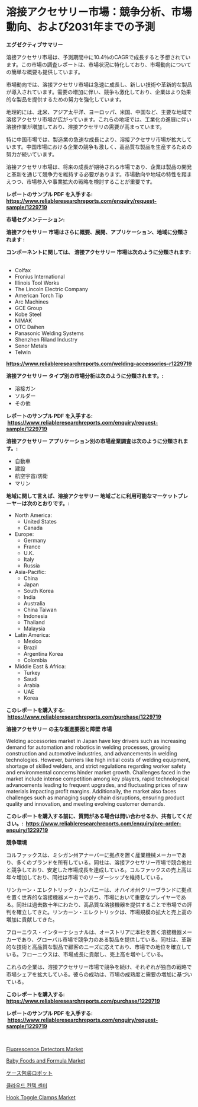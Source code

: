<p><h1>溶接アクセサリー市場：競争分析、市場動向、および2031年までの予測</h1></p><p><strong>エグゼクティブサマリー</strong></p>
<p><p>溶接アクセサリ市場は、予測期間中に10.4％のCAGRで成長すると予想されています。この市場の調査レポートは、市場状況に特化しており、市場動向についての簡単な概要も提供しています。</p><p>市場動向では、溶接アクセサリ市場は急速に成長し、新しい技術や革新的な製品が導入されています。需要の増加に伴い、競争も激化しており、企業はより効果的な製品を提供するための努力を強化しています。</p><p>地理的には、北米、アジア太平洋、ヨーロッパ、米国、中国など、主要な地域で溶接アクセサリ市場が広がっています。これらの地域では、工業化の進展に伴い溶接作業が増加しており、溶接アクセサリの需要が高まっています。</p><p>特に中国市場では、製造業の急速な成長により、溶接アクセサリ市場が拡大しています。中国市場における企業の競争も激しく、高品質な製品を生産するための努力が続いています。</p><p>溶接アクセサリ市場は、将来の成長が期待される市場であり、企業は製品の開発と革新を通じて競争力を維持する必要があります。市場動向や地域の特性を踏まえつつ、市場参入や事業拡大の戦略を検討することが重要です。</p></p>
<p><strong>レポートのサンプル PDF を入手する: <a href="https://www.reliableresearchreports.com/enquiry/request-sample/1229719">https://www.reliableresearchreports.com/enquiry/request-sample/1229719</a></strong></p>
<p><strong>市場セグメンテーション:</strong></p>
<p><strong> 溶接アクセサリー 市場はさらに概要、展開、アプリケーション、地域に分類されます :</strong></p>
<p><strong>コンポーネントに関しては、 溶接アクセサリー 市場は次のように分類されます: &nbsp;</strong></p>
<p><ul><li>Colfax</li><li>Fronius International</li><li>Illinois Tool Works</li><li>The Lincoln Electric Company</li><li>American Torch Tip</li><li>Arc Machines</li><li>GCE Group</li><li>Kobe Steel</li><li>NIMAK</li><li>OTC Daihen</li><li>Panasonic Welding Systems</li><li>Shenzhen Riland Industry</li><li>Senor Metals</li><li>Telwin</li></ul></p>
<p><strong><a href="https://www.reliableresearchreports.com/welding-accessories-r1229719">https://www.reliableresearchreports.com/welding-accessories-r1229719</a></strong></p>
<p><strong> 溶接アクセサリー タイプ別の市場分析は次のように分類されます。:</strong></p>
<p><ul><li>溶接ガン</li><li>ソルダー</li><li>その他</li></ul></p>
<p><strong>レポートのサンプル PDF を入手する: &nbsp;<a href="https://www.reliableresearchreports.com/enquiry/request-sample/1229719">https://www.reliableresearchreports.com/enquiry/request-sample/1229719</a></strong></p>
<p><strong> 溶接アクセサリー アプリケーション別の市場産業調査は次のように分類されます。:</strong></p>
<p><ul><li>自動車</li><li>建設</li><li>航空宇宙/防衛</li><li>マリン</li></ul></p>
<p><strong>地域に関して言えば、溶接アクセサリー 地域ごとに利用可能なマーケットプレーヤーは次のとおりです。:</strong></p>
<p><ul>
    <li>
        North America:
        <ul>
            <li>United States</li>
            <li>Canada</li>
        </ul>
    </li>
    <li>
        Europe:
        <ul>
            <li>Germany</li>
            <li>France</li>
            <li>U.K.</li>
            <li>Italy</li>
            <li>Russia</li>
        </ul>
    </li>
    <li>
        Asia-Pacific:
        <ul>
            <li>China</li>
            <li>Japan</li>
            <li>South Korea</li>
            <li>India</li>
            <li>Australia</li>
            <li>China Taiwan</li>
            <li>Indonesia</li>
            <li>Thailand</li>
            <li>Malaysia</li>
        </ul>
    </li>
    <li>
        Latin America:
        <ul>
            <li>Mexico</li>
            <li>Brazil</li>
            <li>Argentina Korea</li>
            <li>Colombia</li>
        </ul>
    </li>
    <li>
        Middle East & Africa:
        <ul>
            <li>Turkey</li>
            <li>Saudi</li>
            <li>Arabia</li>
            <li>UAE</li>
            <li>Korea</li>
        </ul>
    </li>
    </ul></p>
<p><strong>このレポートを購入する: &nbsp;<a href="https://www.reliableresearchreports.com/purchase/1229719">https://www.reliableresearchreports.com/purchase/1229719</a></strong></p>
<p><strong>溶接アクセサリー の主な推進要因と障壁 市場</strong></p>
<p><p>Welding accessories market in Japan have key drivers such as increasing demand for automation and robotics in welding processes, growing construction and automotive industries, and advancements in welding technologies. However, barriers like high initial costs of welding equipment, shortage of skilled welders, and strict regulations regarding worker safety and environmental concerns hinder market growth. Challenges faced in the market include intense competition among key players, rapid technological advancements leading to frequent upgrades, and fluctuating prices of raw materials impacting profit margins. Additionally, the market also faces challenges such as managing supply chain disruptions, ensuring product quality and innovation, and meeting evolving customer demands.</p></p>
<p><strong>このレポートを購入する前に、質問がある場合は問い合わせるか、共有してください。:&nbsp; <a href="https://www.reliableresearchreports.com/enquiry/pre-order-enquiry/1229719">https://www.reliableresearchreports.com/enquiry/pre-order-enquiry/1229719</a></strong></p>
<p><strong>競争環境</strong></p>
<p><p>コルファックスは、ミシガン州アナーバーに拠点を置く産業機械メーカーであり、多くのブランドを所有している。同社は、溶接アクセサリー市場で競合他社と競争しており、安定した市場成長を達成している。コルファックスの売上高は年々増加しており、同社は市場でのリーダーシップを維持している。</p><p>リンカーン・エレクトリック・カンパニーは、オハイオ州クリーブランドに拠点を置く世界的な溶接機器メーカーであり、市場において重要なプレイヤーである。同社は過去数十年にわたり、高品質な溶接機器を提供することで市場での評判を確立してきた。リンカーン・エレクトリックは、市場規模の拡大と売上高の増加に貢献してきた。</p><p>フローニウス・インターナショナルは、オーストリアに本社を置く溶接機器メーカーであり、グローバル市場で競争力のある製品を提供している。同社は、革新的な技術と高品質な製品で顧客のニーズに応えており、市場での地位を確立している。フローニウスは、市場成長に貢献し、売上高を増やしている。</p><p>これらの企業は、溶接アクセサリー市場で競争を続け、それぞれが独自の戦略で市場シェアを拡大している。彼らの成功は、市場の成熟度と需要の増加に基づいている。</p></p>
<p><strong>このレポートを購入する: &nbsp; <a href="https://www.reliableresearchreports.com/purchase/1229719">https://www.reliableresearchreports.com/purchase/1229719</a></strong></p>
<p><strong>レポートのサンプル PDF を入手する: &nbsp;<a href="https://www.reliableresearchreports.com/enquiry/request-sample/1229719">https://www.reliableresearchreports.com/enquiry/request-sample/1229719</a></strong><strong></strong></p>
<p>&nbsp;</p>
<p><p><a href="https://github.com/Sherrillcrooksxa8i18ucf2m/Market-Research-Report-List-2/blob/main/fluorescence-detectors-market.md">Fluorescence Detectors Market</a></p><p><a href="https://summer-dogwood-3e9.notion.site/Baby-Foods-and-Formula-Market-Furnishes-Information-on-Market-Share-Market-Trends-and-Market-Growt-ac1cec4f607c478cbdc1864712483019">Baby Foods and Formula Market</a></p><p><a href="https://github.com/JacksonWiza1924/Market-Research-Report-List-1/blob/main/663075629283.md">ケース包装ロボット</a></p><p><a href="https://github.com/RichardLueilwitz787/Market-Research-Report-List-1/blob/main/345613826989.md">클라우드 컨택 센터</a></p><p><a href="https://view.publitas.com/reportprime-1/hook-toggle-clamps-market-focuses-on-market-share-size-and-projected-forecast-till-2031/">Hook Toggle Clamps Market</a></p></p>
